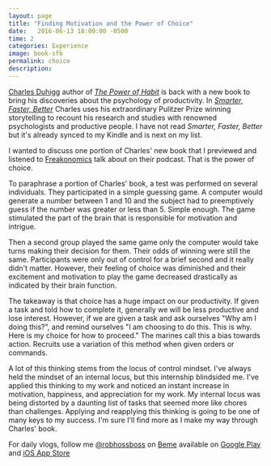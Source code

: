 ```yaml
---
layout: page
title: "Finding Motivation and the Power of Choice"
date:   2016-06-13 18:00:00 -0500
time: 2
categories: Experience
image: book-sfb
permalink: choice
description:
---
```

[Charles Duhigg](https://www.amazon.com/Charles-Duhigg/e/B006X0XPLM/ref=sr_ntt_srch_lnk_1?qid=1465770123&sr=8-1) author of [*The Power of Habit*](https://www.amazon.com/Power-Habit-What-Life-Business/dp/081298160X/ref=sr_1_1?ie=UTF8&qid=1465770123&sr=8-1&keywords=the+power+of+habit) is back with a new book to bring his discoveries about the psychology of productivity. In [*Smarter, Faster, Better*](https://www.amazon.com/Smarter-Faster-Better-Productive-Business/dp/081299339X/ref=sr_1_1?ie=UTF8&qid=1465770313&sr=8-1&keywords=smarter+faster+better) Charles uses his extraordinary Pulitzer Prize winning storytelling to recount his research and studies with renowned psychologists and productive people. I have not read *Smarter, Faster, Better* but it's already synced to my Kindle and is next on my list.

I wanted to discuss one portion of Charles' new book that I previewed and listened to [Freakonomics](http://freakonomics.com/podcast/how-to-be-more-productive/) talk about on their podcast. That is the power of choice.

To paraphrase a portion of Charles' book, a test was performed on several individuals. They participated in a simple guessing game. A computer would generate a number between 1 and 10 and the subject had to preemptively guess if the number was greater or less than 5. Simple enough. The game stimulated the part of the brain that is responsible for motivation and intrigue. 

Then a second group played the same game only the computer would take turns making their decision for them. Their odds of winning were still the same. Participants were only out of control for a brief second and it really didn't matter. However, their feeling of choice was diminished and their excitement and motivation to play the game decreased drastically as indicated by their brain function.

The takeaway is that choice has a huge impact on our productivity. If given a task and told how to complete it, generally we will be less productive and lose interest. However, if we are given a task and ask ourselves "Why am I doing this?", and remind ourselves "I am choosing to do this. This is why. Here is my choice for how to proceed." The marines call this a bias towards action. Recruits use a variation of this method when given orders or commands.

A lot of this thinking stems from the locus of control mindset. I've always held the mindset of an internal locus, but this internship blindsided me. I've applied this thinking to my work and noticed an instant increase in motivation, happiness, and appreciation for my work. My internal locus was being distorted by a daunting list of tasks that seemed more like chores than challenges. Applying and reapplying this thinking is going to be one of many keys to my success. I'm sure I'll find more as I make my way through Charles' book.

For daily vlogs, follow me [@robhossboss](https://beme.com/robhossboss) on [Beme](https://beme.com) available on [Google Play](https://play.google.com/store/apps/details?id=com.beme.android) and [iOS App Store](https://geo.itunes.apple.com/us/app/beme-share-video.-honestly./id1005178547?mt=8)
